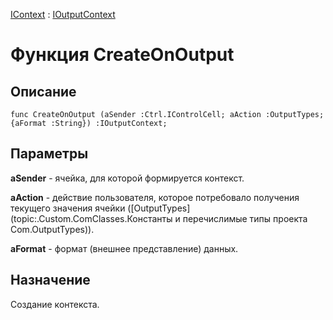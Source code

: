 ﻿---
Link: .IOutputContext.@CreateOnOutput
---

[IContext](..\IContext.Default) : [IOutputContext](Default)

# Функция CreateOnOutput

## Описание

    func CreateOnOutput (aSender :Ctrl.IControlCell; aAction :OutputTypes; {aFormat :String}) :IOutputContext;

## Параметры

**aSender** - ячейка, для которой формируется контекст.

**aAction** - действие пользователя, которое потребовало получения текущего значения ячейки
([OutputTypes](topic:.Custom.ComClasses.Константы и перечислимые типы проекта Com.OutputTypes)).

**aFormat** - формат (внешнее представление) данных.

## Назначение

Создание контекста.